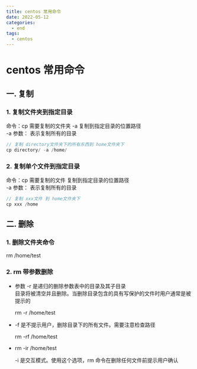 ```yaml
---
title: centos 常用命令
date: 2022-05-12
categories:
  - end
tags:
  - centos
---
```


# centos 常用命令

## 一. 复制

### 1. 复制文件夹到指定目录

命令：cp 需要复制的文件夹 -a 复制到指定目录的位置路径  
-a 参数： 表示复制所有的目录

```js
// 复制 directory文件夹下的所有东西到 home文件夹下
cp directory/ -a /home/
```

### 2. 复制单个文件到指定目录

命令：cp 需要复制的文件 复制到指定目录的位置路径  
-a 参数： 表示复制所有的目录

```js
// 复制 xxx文件 到 home文件夹下
cp xxx /home
```

## 二. 删除

### 1. 删除文件夹命令

rm /home/test

### 2. rm 带参数删除

- 参数 -r 是递归的删除参数表中的目录及其子目录  
  目录将被清空并且删除。当删除目录包含的具有写保护的文件时用户通常是被提示的

  rm -r /home/test

- -f 是不提示用户，删除目录下的所有文件。需要注意检查路径

  rm -rf /home/test

- rm -ir /home/test

  -i 是交互模式。使用这个选项，rm 命令在删除任何文件前提示用户确认
